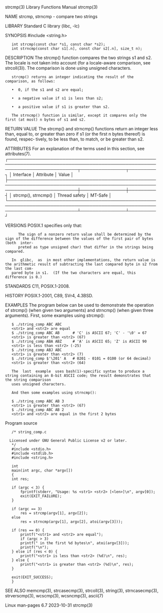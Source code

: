 strcmp(3)							   Library Functions Manual							     strcmp(3)

NAME
       strcmp, strncmp - compare two strings

LIBRARY
       Standard C library (libc, -lc)

SYNOPSIS
       #include <string.h>

       int strcmp(const char *s1, const char *s2);
       int strncmp(const char s1[.n], const char s2[.n], size_t n);

DESCRIPTION
       The  strcmp()  function compares the two strings s1 and s2.  The locale is not taken into account (for a locale-aware comparison, see strcoll(3)).  The
       comparison is done using unsigned characters.

       strcmp() returns an integer indicating the result of the comparison, as follows:

       •  0, if the s1 and s2 are equal;

       •  a negative value if s1 is less than s2;

       •  a positive value if s1 is greater than s2.

       The strncmp() function is similar, except it compares only the first (at most) n bytes of s1 and s2.

RETURN VALUE
       The strcmp() and strncmp() functions return an integer less than, equal to, or greater than zero if s1 (or the first n bytes thereof) is found, respec‐
       tively, to be less than, to match, or be greater than s2.

ATTRIBUTES
       For an explanation of the terms used in this section, see attributes(7).
       ┌───────────────────────────────────────────────────────────────────────────────────────────────────────────────────────────┬───────────────┬─────────┐
       │ Interface														   │ Attribute	   │ Value   │
       ├───────────────────────────────────────────────────────────────────────────────────────────────────────────────────────────┼───────────────┼─────────┤
       │ strcmp(), strncmp()													   │ Thread safety │ MT-Safe │
       └───────────────────────────────────────────────────────────────────────────────────────────────────────────────────────────┴───────────────┴─────────┘

VERSIONS
       POSIX.1 specifies only that:

	      The sign of a nonzero return value shall be determined by the sign of the difference between the values of the first pair of bytes (both	inter‐
	      preted as type unsigned char) that differ in the strings being compared.

       In  glibc,  as  in most other implementations, the return value is the arithmetic result of subtracting the last compared byte in s2 from the last com‐
       pared byte in s1.  (If the two characters are equal, this difference is 0.)

STANDARDS
       C11, POSIX.1-2008.

HISTORY
       POSIX.1-2001, C89, SVr4, 4.3BSD.

EXAMPLES
       The program below can be used to demonstrate the operation of strcmp() (when given two arguments) and strncmp() (when given three  arguments).	First,
       some examples using strcmp():

	   $ ./string_comp ABC ABC
	   <str1> and <str2> are equal
	   $ ./string_comp ABC AB      # 'C' is ASCII 67; 'C' - '\0' = 67
	   <str1> is greater than <str2> (67)
	   $ ./string_comp ABA ABZ     # 'A' is ASCII 65; 'Z' is ASCII 90
	   <str1> is less than <str2> (-25)
	   $ ./string_comp ABJ ABC
	   <str1> is greater than <str2> (7)
	   $ ./string_comp $'\201' A   # 0201 - 0101 = 0100 (or 64 decimal)
	   <str1> is greater than <str2> (64)

       The  last  example  uses bash(1)-specific syntax to produce a string containing an 8-bit ASCII code; the result demonstrates that the string comparison
       uses unsigned characters.

       And then some examples using strncmp():

	   $ ./string_comp ABC AB 3
	   <str1> is greater than <str2> (67)
	   $ ./string_comp ABC AB 2
	   <str1> and <str2> are equal in the first 2 bytes

   Program source

       /* string_comp.c

	  Licensed under GNU General Public License v2 or later.
       */
       #include <stdio.h>
       #include <stdlib.h>
       #include <string.h>

       int
       main(int argc, char *argv[])
       {
	   int res;

	   if (argc < 3) {
	       fprintf(stderr, "Usage: %s <str1> <str2> [<len>]\n", argv[0]);
	       exit(EXIT_FAILURE);
	   }

	   if (argc == 3)
	       res = strcmp(argv[1], argv[2]);
	   else
	       res = strncmp(argv[1], argv[2], atoi(argv[3]));

	   if (res == 0) {
	       printf("<str1> and <str2> are equal");
	       if (argc > 3)
		   printf(" in the first %d bytes\n", atoi(argv[3]));
	       printf("\n");
	   } else if (res < 0) {
	       printf("<str1> is less than <str2> (%d)\n", res);
	   } else {
	       printf("<str1> is greater than <str2> (%d)\n", res);
	   }

	   exit(EXIT_SUCCESS);
       }

SEE ALSO
       memcmp(3), strcasecmp(3), strcoll(3), string(3), strncasecmp(3), strverscmp(3), wcscmp(3), wcsncmp(3), ascii(7)

Linux man-pages 6.7							  2023-10-31								     strcmp(3)
